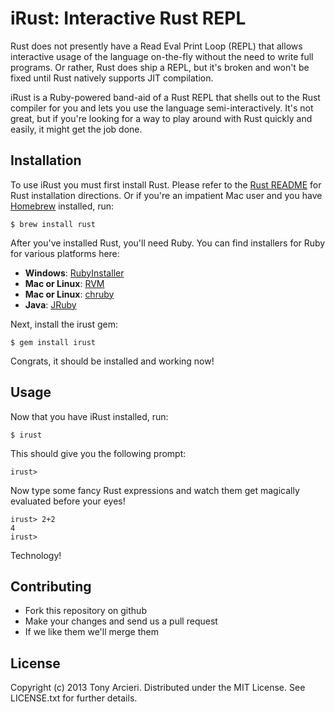 # iRust: Interactive Rust REPL

Rust does not presently have a Read Eval Print Loop (REPL) that allows
interactive usage of the language on-the-fly without the need to write full
programs. Or rather, Rust does ship a REPL, but it's broken and won't be fixed
until Rust natively supports JIT compilation.

iRust is a Ruby-powered band-aid of a Rust REPL that shells out to the Rust
compiler for you and lets you use the language semi-interactively. It's not
great, but if you're looking for a way to play around with Rust quickly and
easily, it might get the job done.

## Installation

To use iRust you must first install Rust. Please refer to the
[Rust README](https://github.com/mozilla/rust) for Rust installation directions.
Or if you're an impatient Mac user and you have
[Homebrew](https://github.com/homebrew/homebrew) installed, run:

    $ brew install rust

After you've installed Rust, you'll need Ruby. You can find installers for Ruby
for various platforms here:

* **Windows**: [RubyInstaller](http://rubyinstaller.org/)
* **Mac or Linux**: [RVM](https://rvm.io/)
* **Mac or Linux**: [chruby](https://github.com/postmodern/chruby)
* **Java**: [JRuby](http://www.jruby.org/download)

Next, install the irust gem:

    $ gem install irust

Congrats, it should be installed and working now!

## Usage

Now that you have iRust installed, run:

    $ irust

This should give you the following prompt:

    irust>

Now type some fancy Rust expressions and watch them get magically evaluated
before your eyes!

    irust> 2+2
    4
    irust>

Technology!

## Contributing

* Fork this repository on github
* Make your changes and send us a pull request
* If we like them we'll merge them

## License

Copyright (c) 2013 Tony Arcieri. Distributed under the MIT License. See
LICENSE.txt for further details.
